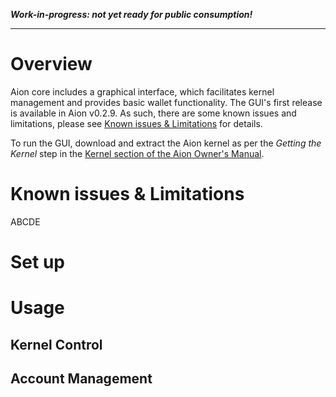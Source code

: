 _**Work-in-progress: not yet ready for public consumption!**_
***

# Overview

Aion core includes a graphical interface, which facilitates kernel management and provides basic wallet functionality.     The GUI's first release is available in Aion v0.2.9.  As such, there are some known issues and limitations, please see [Known issues & Limitations](#known-issues--limitations) for details.

To run the GUI, download and extract the Aion kernel as per the _Getting the Kernel_ step in the [Kernel section of the Aion Owner's Manual](https://github.com/aionnetwork/aion/wiki/Aion-Owner's-Manual#kernel).

# Known issues & Limitations

ABCDE

# Set up

# Usage

## Kernel Control

## Account Management

## 